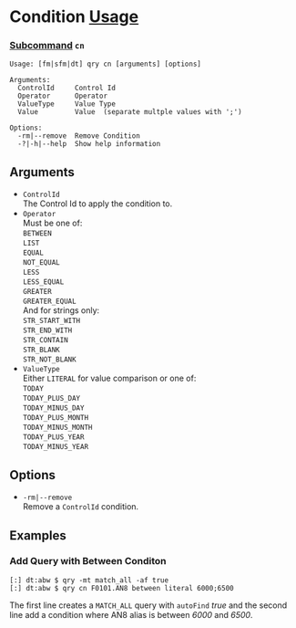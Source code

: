 # Condition [Usage](../README.md#commands)
### [Subcommand](./cmd-qry.md) `cn`
```
Usage: [fm|sfm|dt] qry cn [arguments] [options]

Arguments:
  ControlId     Control Id
  Operator      Operator
  ValueType     Value Type
  Value         Value  (separate multple values with ';')

Options:
  -rm|--remove  Remove Condition
  -?|-h|--help  Show help information
```
## Arguments
- `ControlId`  
The Control Id to apply the condition to.
- `Operator`  
  Must be one of:  
  `BETWEEN`  
  `LIST`  
  `EQUAL`  
  `NOT_EQUAL`  
  `LESS`  
  `LESS_EQUAL`  
  `GREATER`  
  `GREATER_EQUAL`  
  And for strings only:  
  `STR_START_WITH`  
  `STR_END_WITH`  
  `STR_CONTAIN`  
  `STR_BLANK`  
  `STR_NOT_BLANK`
- `ValueType`  
  Either `LITERAL` for value comparison or one of:  
  `TODAY`  
  `TODAY_PLUS_DAY`  
  `TODAY_MINUS_DAY`  
  `TODAY_PLUS_MONTH`  
  `TODAY_MINUS_MONTH`  
  `TODAY_PLUS_YEAR`  
  `TODAY_MINUS_YEAR`

## Options
- `-rm|--remove`  
   Remove a `ControlId` condition.

## Examples

### Add Query with Between Conditon
```
[:] dt:abw $ qry -mt match_all -af true
[:] dt:abw $ qry cn F0101.AN8 between literal 6000;6500
```
The first line creates a `MATCH_ALL` query with `autoFind` _true_ and the second line add a condition where AN8 alias is between _6000_ and _6500_.
